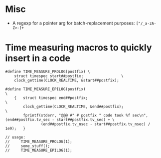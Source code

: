 # Misc

* A regexp for a pointer arg for batch-replacement purposes: `["/_a-zA-Z>-]+`

# Time measuring macros to quickly insert in a code

```
#define TIME_MEASURE_PROLOG(postfix) \
    struct timespec start##postfix;                 \
    clock_gettime(CLOCK_REALTIME, &start##postfix);

#define TIME_MEASURE_EPILOG(postfix)                                    \
    {   struct timespec end##postfix;                                   \
        clock_gettime(CLOCK_REALTIME, &end##postfix);                   \
        fprintf(stderr, "@@@ #" # postfix " code took %f sec\n", (end##postfix.tv_sec - start##postfix.tv_sec) + \
                (end##postfix.tv_nsec - start##postfix.tv_nsec) / 1e9);   }

// usage:
//     TIME_MEASURE_PROLOG(1);
//     some_stuff();
//     TIME_MEASURE_EPILOG(1);
```
